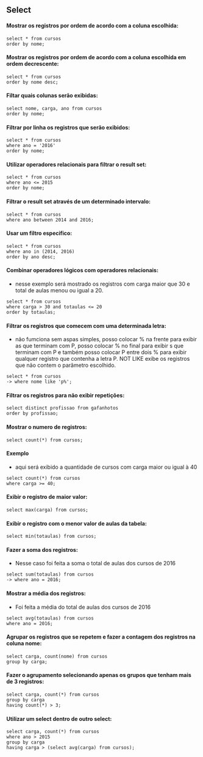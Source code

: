 ## Select

#### Mostrar os registros por ordem de acordo com a coluna escolhida:
```
select * from cursos
order by nome;
```
#### Mostrar os registros por ordem de acordo com a coluna escolhida em ordem decrescente:
```
select * from cursos
order by nome desc;
```
#### Filtar quais colunas serão exibidas:
```
select nome, carga, ano from cursos
order by nome;
```
#### Filtrar por linha os registros que serão exibidos:
```
select * from cursos 
where ano = '2016'
order by nome;
```
#### Utilizar operadores relacionais para filtrar o result set:
```
select * from cursos
where ano <= 2015
order by nome;
```
####  Filtrar o result set através de um determinado intervalo:
```
select * from cursos
where ano between 2014 and 2016;
```
#### Usar um filtro especifico:
```
select * from cursos
where ano in (2014, 2016)
order by ano desc;
```
#### Combinar operadores lógicos com operadores relacionais:
* nesse exemplo será mostrado os registros com carga maior que 30 e total de aulas menou ou igual a 20.
```
select * from cursos
where carga > 30 and totaulas <= 20
order by totaulas;
```
#### Filtrar os registros que comecem com uma determinada letra:
* não fumciona sem aspas simples, posso colocar % na frente para exibir as que terminam com P, posso colocar % no final para exibir s que terminam com P e também posso colocar P entre dois % para exibir qualquer registro que contenha a letra P. NOT LIKE exibe os registros que não contem o parâmetro escolhido.
```
select * from cursos
-> where nome like 'p%';
```
#### Filtrar os registros para não exibir repetições:
```
select distinct profissao from gafanhotos
order by profissao;
``` 
#### Mostrar o numero de registros:
```
select count(*) from cursos;
``` 
#### Exemplo
* aqui será exibido a quantidade de cursos com carga maior ou igual à 40
```
select count(*) from cursos
where carga >= 40;
```
#### Exibir o registro de maior valor:
``` 
select max(carga) from cursos;
``` 
#### Exibir o registro com o menor valor de aulas da tabela:
```
select min(totaulas) from cursos;
```
#### Fazer a soma dos registros:
* Nesse caso foi feita a soma o total de aulas dos cursos de 2016
``` 
select sum(totaulas) from cursos
-> where ano = 2016;
```
#### Mostrar a média dos registros:
* Foi feita a média do total de aulas dos cursos de 2016
```  
select avg(totaulas) from cursos
where ano = 2016;
```
#### Agrupar os registros que se repetem e fazer a contagem dos registros na coluna nome:
```
select carga, count(nome) from cursos
group by carga;
```
#### Fazer o agrupamento selecionando apenas os grupos que tenham mais de 3 registros:
```   
select carga, count(*) from cursos
group by carga
having count(*) > 3;
```
#### Utilizar um select dentro de outro select:
```
select carga, count(*) from cursos
where ano > 2015
group by carga
having carga > (select avg(carga) from cursos);
``` 
